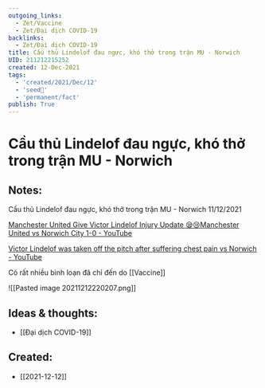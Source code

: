 ```yaml
---
outgoing_links:
  - Zet/Vaccine
  - Zet/Đại dịch COVID-19
backlinks:
  - Zet/Đại dịch COVID-19
title: Cầu thủ Lindelof đau ngực, khó thở trong trận MU - Norwich
UID: 211212215252
created: 12-Dec-2021
tags:
  - 'created/2021/Dec/12'
  - 'seed🥜'
  - 'permanent/fact'
publish: True
---
```

# Cầu thủ Lindelof đau ngực, khó thở trong trận MU - Norwich

## Notes:
Cầu thủ Lindelof đau ngực, khó thở trong trận MU - Norwich 11/12/2021

[Manchester United Give Victor Lindelof Injury Update 😪😢Manchester United vs Norwich City 1-0 - YouTube](https://www.youtube.com/watch?v=jnsz41txf9U)

[Victor Lindelof was taken off the pitch after suffering chest pain vs Norwich - YouTube](https://www.youtube.com/watch?v=zTw29-c_0iE)

Có rất nhiều bình loạn đã chỉ đến do [[Vaccine]]

![[Pasted image 20211212220207.png]]

## Ideas & thoughts:
- [[Đại dịch COVID-19]]
## Created:
- [[2021-12-12]]
